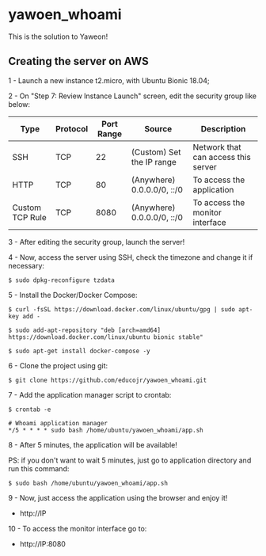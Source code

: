 # yawoen_whoami
This is the solution to Yaweon!

## Creating the server on AWS
1 - Launch a new instance t2.micro, with Ubuntu Bionic 18.04;

2 - On "Step 7: Review Instance Launch" screen, edit the security group like below:

| Type | Protocol | Port Range | Source | Description |
|---|---|---|---|---|
| SSH | TCP | 22 | (Custom) Set the IP range | Network that can access this server |
| HTTP | TCP | 80 | (Anywhere) 0.0.0.0/0, ::/0 | To access the application |
| Custom TCP Rule | TCP | 8080 | (Anywhere) 0.0.0.0/0, ::/0 | To access the monitor interface |

3 - After editing the security group, launch the server!

4 - Now, access the server using SSH, check the timezone and change it if necessary:
```
$ sudo dpkg-reconfigure tzdata
```

5 - Install the Docker/Docker Compose:
```
$ curl -fsSL https://download.docker.com/linux/ubuntu/gpg | sudo apt-key add -

$ sudo add-apt-repository "deb [arch=amd64] https://download.docker.com/linux/ubuntu bionic stable"

$ sudo apt-get install docker-compose -y
```

6 - Clone the project using git:
```
$ git clone https://github.com/educojr/yawoen_whoami.git
```

7 - Add the application manager script to crontab:
```
$ crontab -e
```
```
# Whoami application manager
*/5 * * * * sudo bash /home/ubuntu/yawoen_whoami/app.sh
```

8 - After 5 minutes, the application will be available!

PS: if you don't want to wait 5 minutes, just go to application directory and run this command:
```
$ sudo bash /home/ubuntu/yawoen_whoami/app.sh
```

9 - Now, just access the application using the browser and enjoy it!
- http://IP

10 - To access the monitor interface go to:
- http://IP:8080
